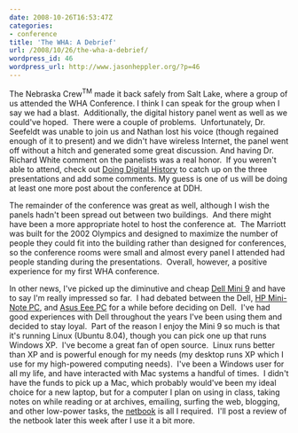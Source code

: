 ```yaml
---
date: 2008-10-26T16:53:47Z
categories:
- conference
title: 'The WHA: A Debrief'
url: /2008/10/26/the-wha-a-debrief/
wordpress_id: 46
wordpress_url: http://www.jasonheppler.org/?p=46
---
```


The Nebraska Crew<sup>TM</sup> made it back safely from Salt Lake, where a group of us attended the WHA Conference. I think  I can speak for the group when I say we had a blast.  Additionally, the  digital history panel went as well as we could've hoped.  There were a  couple of problems.  Unfortunately, Dr. Seefeldt was unable to join us  and Nathan lost his voice (though regained enough of it to present) and  we didn't have wireless Internet, the panel went off without a hitch and  generated some great discussion. And having Dr. Richard White comment on the panelists was a real honor.  If you weren't able to attend, check  out <a href="http://digitalhistory.unl.edu/blog/" target="_blank">Doing  Digital History</a> to catch up on the three presentations and add some comments. My guess is one of us will be doing at least one more post  about the conference at DDH.

The remainder of the conference was great as well, although I wish  the panels hadn't been spread out between two buildings.  And there  might have been a more appropriate hotel to host the conference at.  The  Marriott was built for the 2002 Olympics and designed to maximize the  number of people they could fit into the building rather than designed  for conferences, so the conference rooms were small and almost every  panel I attended had people standing during the presentations.  Overall,  however, a positive experience for my first WHA conference.

In other news, I've picked up the diminutive and cheap <a href="http://www.dell.com/content/products/productdetails.aspx/laptop-inspiron-9?cs=19&amp;s=dhs&amp;ref=homepg" target="_blank">Dell Mini 9</a> and have to say I'm really impressed so  far.  I had debated between the Dell, <a href="http://h40059.www4.hp.com/hp2133/" target="_blank">HP  Mini-Note PC</a>, and <a href="http://wiki.eeeuser.com/" target="_blank">Asus Eee PC</a> for a  while before deciding on Dell.  I've had good experiences with Dell  throughout the years I've been using them and decided to stay loyal.   Part of the reason I enjoy the Mini 9 so much is that it's running Linux  (Ubuntu 8.04), though you can pick one up that runs Windows XP.  I've  become a great fan of open source.  Linux runs better than XP and is  powerful enough for my needs (my desktop runs XP which I use for my  high-powered computing needs).  I've been a Windows user for all my  life, and have interacted with Mac systems a handful of times.  I didn't  have the funds to pick up a Mac, which probably would've been my ideal  choice for a new laptop, but for a computer I plan on using in class,  taking notes on while reading or at archives, emailing, surfing the web,  blogging, and other low-power tasks, the <a href="http://en.wikipedia.org/wiki/Netbook" target="_blank">netbook</a> is all I required.  I'll post a review of the netbook later this week  after I use it a bit more.
